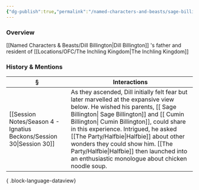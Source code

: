 ```yaml
---
{"dg-publish":true,"permalink":"/named-characters-and-beasts/sage-billington/","tags":["NPC"],"updated":"2025-08-11T11:53:32.061+01:00"}
---
```



### Overview
[[Named Characters & Beasts/Dill Billington\|Dill Billington]] 's father and resident of [[Locations/OFC/The Inchling Kingdom\|The Inchling Kingdom]]

### History & Mentions
| §                                                                       | Interactions                                                                                                                                                                                                                                                                                                                                                    |
| ----------------------------------------------------------------------- | --------------------------------------------------------------------------------------------------------------------------------------------------------------------------------------------------------------------------------------------------------------------------------------------------------------------------------------------------------------- |
| [[Session Notes/Season 4 - Ignatius Beckons/Session 30\|Session 30]] | As they ascended, Dill initially felt fear but later marvelled at the expansive view below. He wished his parents, [[ Sage Billington\| Sage Billington]] and [[ Cumin Billington\| Cumin Billington]], could share in this experience. Intrigued, he asked [[The Party/Halfbie\|Halfbie]] about other wonders they could show him. [[The Party/Halfbie\|Halfbie]] then launched into an enthusiastic monologue about chicken noodle soup. |

{ .block-language-dataview}
